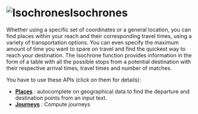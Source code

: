 <a name="isochrones"></a>![Isochrones](/images/isochrons.png)Isochrones
===================================

Whether using a specific set of coordinates or a general location, you can find places within 
your reach and their corresponding travel times, using a variety of transportation options. 
You can even specify the maximum amount of time you want to spare on travel and find 
the quickest way to reach your destination. 
The Isochrone function provides information in the form of a table with all the possible stops 
from a potential destination with their respective arrival times, travel times and number of matches. 

You have to use these APIs (click on them for details):

-   **[Places](#places)** : autocomplete on geographical data to find the departure and destination points from an input text.
-   **[Journeys](#journeys)** : Compute journeys

